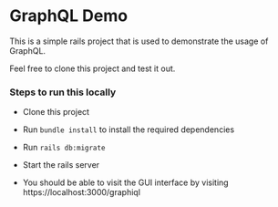 # GraphQL Demo

This is a simple rails project that is used to demonstrate the usage of GraphQL.

Feel free to clone this project and test it out.

### Steps to run this locally

- Clone this project

- Run `bundle install` to install the required dependencies

- Run `rails db:migrate`

- Start the rails server

- You should be able to visit the GUI interface by visiting https://localhost:3000/graphiql
